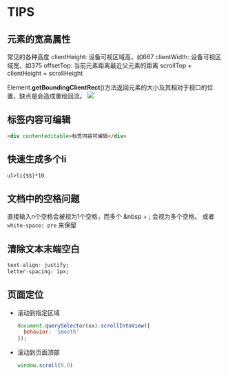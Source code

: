 # TIPS
## 元素的宽高属性
  常见的各种高度
  clientHeight: 设备可视区域高，如667
  clientWidth: 设备可视区域宽，如375
  offsetTop:  当前元素距离最近父元素的距离
  scrollTop + clientHeight = scrollHeight

  Element.**getBoundingClientRect**()方法返回元素的大小及其相对于视口的位置，缺点是会造成重绘回流。
  ![](https://s1.ax1x.com/2022/09/20/xPMqEt.png)

## 标签内容可编辑
  ```html
  <div contenteditable>标签内容可编辑</div>
  ```
## 快速生成多个li
  ```html
  ul>li{$$}*10
  ```
## 文档中的空格问题
  直接输入n个空格会被视为1个空格，而多个 &nbsp + ; 会视为多个空格。
  或者`white-space: pre` 来保留
  
## 清除文本末端空白
  ```css
  text-align: justify;
  letter-spacing: 1px;
  ```
## 页面定位
- 滚动到指定区域
  ```js
  document.querySelector(xx).scrollIntoView({
    behavior: 'smooth'
  }); 
  ```
- 滚动到页面顶部
  ```js
  window.scroll(0,0)
  ```
